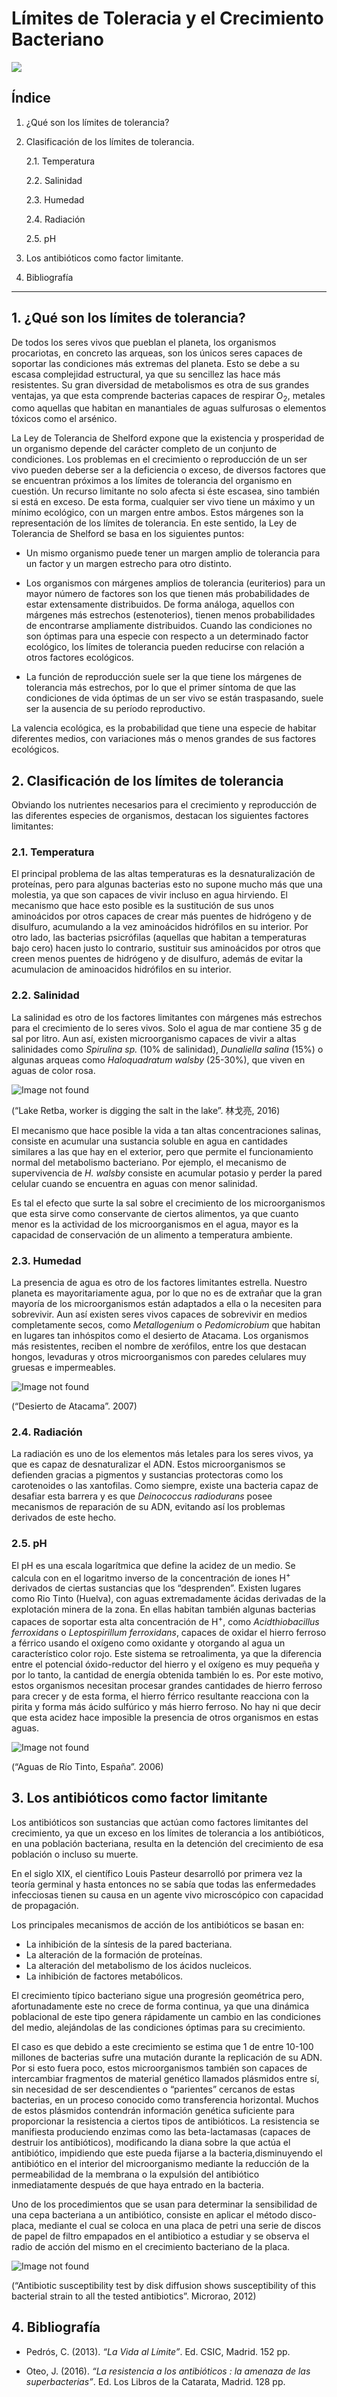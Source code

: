 # Límites de Toleracia y el Crecimiento Bacteriano

![](https://raw.githubusercontent.com/TheOpenBacteriaProject/Branding/master/Documentation-Media/Document-Header.png)

## Índice
1. ¿Qué son los límites de tolerancia?
2. Clasificación de los límites de tolerancia.

   2.1. Temperatura
   
   2.2. Salinidad
   
   2.3. Humedad
   
   2.4. Radiación
   
   2.5. pH
   
3. Los antibióticos como factor limitante.
4. Bibliografía

--------------------

## 1. ¿Qué son los límites de tolerancia?

De todos los seres vivos que pueblan el planeta, los organismos procariotas, en concreto las arqueas, son los únicos seres capaces de soportar las condiciones más extremas del planeta. Esto se debe a su escasa complejidad estructural, ya que su sencillez las hace más resistentes. Su gran diversidad de metabolismos es otra de sus grandes ventajas, ya que esta comprende bacterias capaces de respirar O<sub>2</sub>, metales como aquellas que habitan en manantiales de aguas sulfurosas o elementos tóxicos como el arsénico.

La Ley de Tolerancia de Shelford expone que la existencia y prosperidad de un organismo depende del carácter completo de un conjunto de condiciones. Los problemas en el crecimiento o reproducción de un ser vivo pueden deberse ser a la deficiencia o exceso, de diversos factores que se encuentran próximos a los límites de tolerancia del organismo en cuestión. Un recurso limitante no solo afecta si éste escasea, sino también si está en exceso. De esta forma, cualquier ser vivo tiene un máximo y un mínimo ecológico, con un margen entre ambos. Estos márgenes son la representación de los límites de tolerancia. En este sentido, la Ley de Tolerancia de Shelford se basa en los siguientes puntos:

* Un mismo organismo puede tener un margen amplio de tolerancia para un factor y un margen estrecho para otro distinto.

* Los organismos con márgenes amplios de tolerancia (euriterios) para un mayor número de factores son los que tienen más probabilidades de estar extensamente distribuidos. De forma análoga, aquellos con márgenes más estrechos (estenoterios), tienen menos probabilidades de encontrarse ampliamente distribuidos. Cuando las condiciones no son óptimas para una especie con respecto a un determinado factor ecológico, los límites de tolerancia pueden reducirse con relación a otros factores ecológicos.

* La función de reproducción suele ser la que tiene los márgenes de tolerancia más estrechos, por lo que el primer síntoma de que las condiciones de vida óptimas de un ser vivo se están traspasando, suele ser la ausencia de su período reproductivo.

La valencia ecológica, es la probabilidad que tiene una especie de habitar diferentes medios, con variaciones más o menos grandes de sus factores ecológicos.

## 2. Clasificación de los límites de tolerancia

Obviando los nutrientes necesarios para el crecimiento y reproducción de las diferentes especies de organismos, destacan los siguientes factores limitantes:

### 2.1. Temperatura

El principal problema de las altas temperaturas es la desnaturalización de proteínas, pero para algunas bacterias esto no supone mucho más que una molestia, ya que son capaces de vivir incluso en agua hirviendo. El mecanismo que hace esto posible es la sustitución de sus unos aminoácidos por otros capaces de crear más puentes de hidrógeno y de disulfuro, acumulando a la vez aminoácidos hidrófilos en su interior. Por otro lado, las bacterias psicrófilas (aquellas que habitan a temperaturas bajo cero) hacen justo lo contrario, sustituir sus aminoácidos por otros que creen menos puentes de hidrógeno y de disulfuro, además de evitar la acumulacion de aminoacidos hidrófilos en su interior.

### 2.2. Salinidad

La salinidad es otro de los factores limitantes con márgenes más estrechos para el crecimiento de lo seres vivos. Solo el agua de mar contiene 35 g de sal por litro. Aun así, existen microorganismo capaces de vivir a altas salinidades como *Spirulina sp.* (10% de salinidad), *Dunaliella salina* (15%) o algunas arqueas como *Haloquadratum walsby* (25-30%), que viven en aguas de color rosa.

![Image not found](/images/lagorosa.jpg "Lake Retba")

(“Lake Retba, worker is digging the salt in the lake”. 林戈亮, 2016) 

El mecanismo que hace posible la vida a tan altas concentraciones salinas, consiste en acumular una sustancia soluble en agua en cantidades similares a las que hay en el exterior, pero que permite el funcionamiento normal del metabolismo bacteriano. Por ejemplo, el mecanismo de supervivencia de *H. walsby* consiste en acumular potasio y perder la pared celular cuando se encuentra en aguas con menor salinidad. 

Es tal el efecto que surte la sal sobre el crecimiento de los microorganismos que esta sirve como conservante de ciertos alimentos, ya que cuanto menor es la actividad de los microorganismos en el agua, mayor es la capacidad de conservación de un alimento a temperatura ambiente.

 
### 2.3. Humedad

La presencia de agua es otro de los factores limitantes estrella. Nuestro planeta es mayoritariamente agua, por lo que no es de extrañar que la gran mayoría de los microorganismos están adaptados a ella o la necesiten para sobrevivir. Aun así existen seres vivos capaces de sobrevivir en medios completamente secos, como *Metallogenium* o *Pedomicrobium* que habitan en lugares tan inhóspitos como el desierto de Atacama. Los organismos más resistentes, reciben el nombre de xerófilos, entre los que  destacan hongos, levaduras y otros microorganismos con paredes celulares muy gruesas e impermeables.

![Image not found](/images/atacama.jpg "Desierto de Atacama")

(“Desierto de Atacama”. 2007)

### 2.4. Radiación

La radiación es uno de los elementos más letales para los seres vivos, ya que es capaz de desnaturalizar el ADN. Estos microorganismos se defienden gracias a pigmentos y sustancias protectoras como los carotenoides o las xantofilas. Como siempre, existe una bacteria capaz de desafiar esta barrera y es que *Deinococcus radiodurans* posee mecanismos de reparación de su ADN, evitando así los problemas derivados de este hecho.

### 2.5. pH

El pH es una escala logarítmica que define la acidez de un medio. Se calcula con en el logaritmo inverso de la concentración de iones H<sup>+</sup> derivados de ciertas sustancias que los “desprenden”. Existen lugares como Rio Tinto (Huelva), con aguas extremadamente ácidas derivadas de la explotación minera de la zona. En ellas habitan también algunas bacterias capaces de soportar esta alta concentración de H<sup>+</sup>, como *Acidthiobacillus ferroxidans* o *Leptospirillum ferroxidans*, capaces de oxidar el hierro ferroso a férrico usando el oxígeno como oxidante y otorgando al agua un característico color rojo. Este sistema se retroalimenta, ya que la diferencia entre el potencial óxido-reductor del hierro y el oxígeno es muy pequeña y por lo tanto, la cantidad de energía obtenida también lo es. Por este motivo, estos organismos necesitan procesar grandes cantidades de hierro ferroso para crecer y de esta forma, el hierro férrico resultante reacciona con la pirita y forma más ácido sulfúrico y más hierro ferroso. No hay ni que decir que esta acidez hace imposible la presencia de otros organismos en estas aguas.

![Image not found](/images/riotinto.jpg "Río Tinto")

(“Aguas de Río Tinto, España”. 2006)

## 3. Los antibióticos como factor limitante

Los  antibióticos son sustancias que actúan como factores limitantes del crecimiento, ya que un exceso en los límites de tolerancia a los antibióticos, en una población bacteriana, resulta en la detención del crecimiento de esa población o incluso su muerte.

En el siglo XIX, el científico Louis Pasteur desarrolló por primera vez la teoría germinal y hasta entonces no se sabía que todas las enfermedades infecciosas tienen su causa en un agente vivo microscópico con capacidad de propagación.

Los principales mecanismos de acción de los antibióticos se basan en:

* La inhibición de la síntesis de la pared bacteriana.
* La alteración de la formación de proteínas.
* La alteración del metabolismo de los ácidos nucleicos.
* La inhibición de factores metabólicos.

El crecimiento típico bacteriano sigue una progresión geométrica pero, afortunadamente este no crece de forma continua, ya que una dinámica poblacional de este tipo genera rápidamente un cambio en las condiciones del medio, alejándolas de las condiciones óptimas para su crecimiento.

El caso es que debido a este crecimiento se estima que 1 de entre 10-100 millones de bacterias sufre una mutación durante la replicación de su ADN. Por si esto fuera poco, estos microorganismos también son capaces de intercambiar fragmentos de material genético llamados plásmidos entre sí, sin necesidad de ser descendientes o “parientes” cercanos de estas bacterias, en un proceso conocido como transferencia horizontal. Muchos de estos plásmidos contendrán información genética suficiente para proporcionar la resistencia a ciertos tipos de antibióticos. La resistencia se manifiesta produciendo enzimas como las beta-lactamasas (capaces de destruir los antibióticos), modificando la diana sobre la que actúa el antibiótico, impidiendo que este pueda fijarse a la bacteria,disminuyendo el antibiótico en el interior del microorganismo mediante la reducción de la permeabilidad de la membrana o la expulsión del antibiótico inmediatamente después de que haya entrado en la bacteria.

Uno de los procedimientos que se usan para determinar la sensibilidad de una cepa bacteriana a un antibiótico, consiste en aplicar el método disco-placa, mediante el cual se coloca en una placa de petri una serie de discos de papel de filtro empapados en el antibiotico a estudiar y se observa el radio de acción del mismo en el crecimiento bacteriano de la placa.

![Image not found](/images/discoplaca.jpg "Método Disco-Placa.")

(“Antibiotic susceptibility test by disk diffusion shows susceptibility of this bacterial strain to all the tested antibiotics”. Microrao, 2012)

## 4. Bibliografía

* Pedrós, C. (2013). *“La Vida al Límite”*. Ed. CSIC, Madrid. 152 pp.
 
* Oteo, J. (2016). *“La resistencia a los antibióticos : la amenaza de las superbacterias”*. Ed. Los Libros de la Catarata, Madrid. 128 pp.
